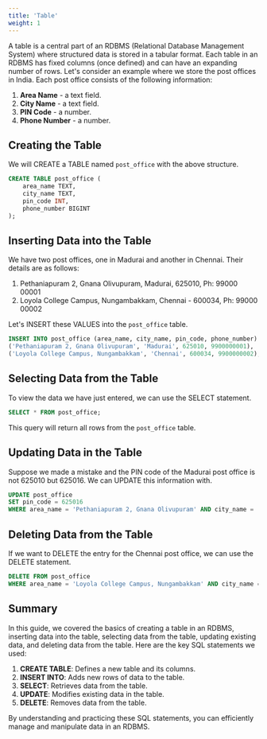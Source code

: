 ```yaml
---
title: 'Table'
weight: 1
--- 
```


A table is a central part of an RDBMS (Relational Database Management System) where structured data is stored in a tabular format. Each table in an RDBMS has fixed columns (once defined) and can have an expanding number of rows. Let's consider an example where we store the post offices in India. Each post office consists of the following information:

1. **Area Name** - a text field.
2. **City Name** - a text field.
3. **PIN Code** - a number.
4. **Phone Number** - a number.

## Creating the Table

We will CREATE a TABLE named `post_office` with the above structure.

```sql
CREATE TABLE post_office (
    area_name TEXT,
    city_name TEXT,
    pin_code INT,
    phone_number BIGINT
);
```

## Inserting Data into the Table

We have two post offices, one in Madurai and another in Chennai. Their details are as follows:

1. Pethaniapuram 2, Gnana Olivupuram, Madurai, 625010, Ph: 99000 00001
2. Loyola College Campus, Nungambakkam, Chennai - 600034, Ph: 99000 00002

Let's INSERT these VALUES into the `post_office` table.

```sql
INSERT INTO post_office (area_name, city_name, pin_code, phone_number) VALUES
('Pethaniapuram 2, Gnana Olivupuram', 'Madurai', 625010, 9900000001),
('Loyola College Campus, Nungambakkam', 'Chennai', 600034, 9900000002);
```

## Selecting Data from the Table

To view the data we have just entered, we can use the SELECT statement.

```sql
SELECT * FROM post_office;
```

This query will return all rows from the `post_office` table.

## Updating Data in the Table

Suppose we made a mistake and the PIN code of the Madurai post office is not 625010 but 625016. We can UPDATE this information with.

```sql
UPDATE post_office
SET pin_code = 625016
WHERE area_name = 'Pethaniapuram 2, Gnana Olivupuram' AND city_name = 'Madurai';
```

## Deleting Data from the Table

If we want to DELETE the entry for the Chennai post office, we can use the DELETE statement.

```sql
DELETE FROM post_office
WHERE area_name = 'Loyola College Campus, Nungambakkam' AND city_name = 'Chennai';
```

## Summary

In this guide, we covered the basics of creating a table in an RDBMS, inserting data into the table, selecting data from the table, updating existing data, and deleting data from the table. Here are the key SQL statements we used:

1. **CREATE TABLE**: Defines a new table and its columns.
2. **INSERT INTO**: Adds new rows of data to the table.
3. **SELECT**: Retrieves data from the table.
4. **UPDATE**: Modifies existing data in the table.
5. **DELETE**: Removes data from the table.

By understanding and practicing these SQL statements, you can efficiently manage and manipulate data in an RDBMS.


